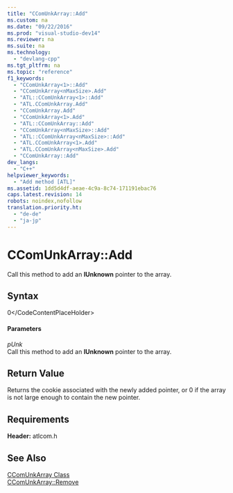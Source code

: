 ```yaml
---
title: "CComUnkArray::Add"
ms.custom: na
ms.date: "09/22/2016"
ms.prod: "visual-studio-dev14"
ms.reviewer: na
ms.suite: na
ms.technology: 
  - "devlang-cpp"
ms.tgt_pltfrm: na
ms.topic: "reference"
f1_keywords: 
  - "CComUnkArray<1>::Add"
  - "CComUnkArray<nMaxSize>.Add"
  - "ATL::CComUnkArray<1>::Add"
  - "ATL.CComUnkArray.Add"
  - "CComUnkArray.Add"
  - "CComUnkArray<1>.Add"
  - "ATL::CComUnkArray::Add"
  - "CComUnkArray<nMaxSize>::Add"
  - "ATL::CComUnkArray<nMaxSize>::Add"
  - "ATL.CComUnkArray<1>.Add"
  - "ATL.CComUnkArray<nMaxSize>.Add"
  - "CComUnkArray::Add"
dev_langs: 
  - "C++"
helpviewer_keywords: 
  - "Add method [ATL]"
ms.assetid: 1dd5d4df-aeae-4c9a-8c74-171191ebac76
caps.latest.revision: 14
robots: noindex,nofollow
translation.priority.ht: 
  - "de-de"
  - "ja-jp"
---
```

# CComUnkArray::Add
Call this method to add an **IUnknown** pointer to the array.  
  
## Syntax  
  
<CodeContentPlaceHolder>0\</CodeContentPlaceHolder>  
#### Parameters  
 *pUnk*  
 Call this method to add an **IUnknown** pointer to the array.  
  
## Return Value  
 Returns the cookie associated with the newly added pointer, or 0 if the array is not large enough to contain the new pointer.  
  
## Requirements  
 **Header:** atlcom.h  
  
## See Also  
 [CComUnkArray Class](../vs140/ccomunkarray-class.md)   
 [CComUnkArray::Remove](../vs140/ccomunkarray--remove.md)